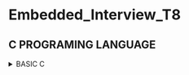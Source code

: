 # Embedded_Interview_T8
## C PROGRAMING LANGUAGE
<details>	
<summary>BASIC C </summary>
	
### VARIABLE
- A variable in C is a memory location with some name that helps store some form of data and retrieves it when required. We can store different types of data in the variable and reuse the >>>same variable for storing some other data any of times.
  
- C variable Syntax :

      data_type variable_name = value; // defining single variable
      data_type variable_name1, variable_name2; // defining mutilple variable
  
  Example :

``c
      int a = 10; // Create a variable is a that have data type is int and value is 10.
      float b,c; // Create two variables are a and b that have data type is float and value is uninitialized.
  

